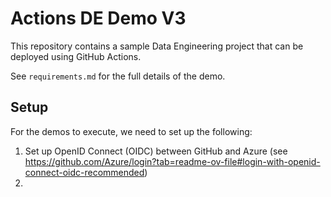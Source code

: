 # Actions DE Demo V3

This repository contains a sample Data Engineering project that can be deployed using GitHub Actions.

See `requirements.md` for the full details of the demo.

## Setup

For the demos to execute, we need to set up the following:

1. Set up OpenID Connect (OIDC) between GitHub and Azure (see https://github.com/Azure/login?tab=readme-ov-file#login-with-openid-connect-oidc-recommended)
2. 